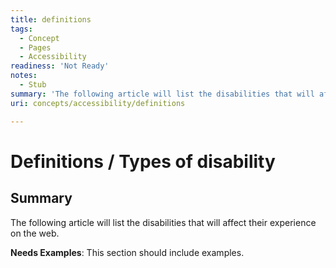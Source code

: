 ```yaml
---
title: definitions
tags:
  - Concept
  - Pages
  - Accessibility
readiness: 'Not Ready'
notes:
  - Stub
summary: 'The following article will list the disabilities that will affect their experience on the web.'
uri: concepts/accessibility/definitions

---
```

# Definitions / Types of disability

## Summary

The following article will list the disabilities that will affect their experience on the web.

**Needs Examples**: This section should include examples.

